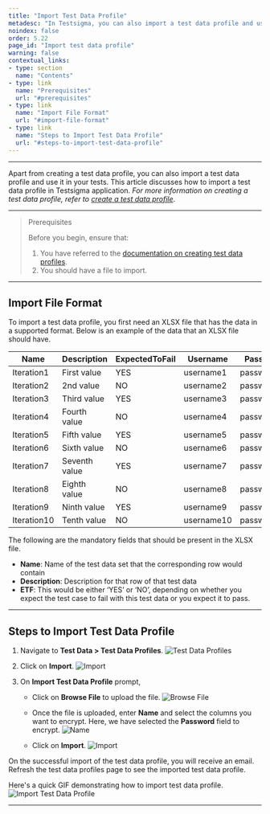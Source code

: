 ```yaml
---
title: "Import Test Data Profile"
metadesc: "In Testsigma, you can also import a test data profile and use it in your tests. This article discusses how to import a test data profile with right file format"
noindex: false
order: 5.22
page_id: "Import test data profile"
warning: false
contextual_links:
- type: section
  name: "Contents"
- type: link
  name: "Prerequisites"
  url: "#prerequisites"
- type: link
  name: "Import File Format"
  url: "#import-file-format"
- type: link
  name: "Steps to Import Test Data Profile"
  url: "#steps-to-import-test-data-profile"
---
```


---

Apart from creating a test data profile, you can also import a test data profile and use it in your tests. This article discusses how to import a test data profile in Testsigma application. *For more information on creating a test data profile, refer to [create a test data profile](https://testsigma.com/docs/test-data/create-data-profiles/)*.

---

> <p id="prerequisites">Prerequisites</p>
>
> Before you begin, ensure that: 
> 1. You have referred to the [documentation on creating test data profiles](https://testsigma.com/docs/test-data/create-data-profiles/). 
> 2. You should have a file to import. 

---

## **Import File Format**

To import a test data profile, you first need an XLSX file that has the data in a supported format. Below is an example of the data that an XLSX file should have. 

   |Name|Description|ExpectedToFail|Username|Password|
|----|-----------|--------------|--------|--------|
|Iteration1|First value|YES|username1|password1|
|Iteration2|2nd value|NO|username2|password2|
|Iteration3|Third value|YES|username3|password3|
|Iteration4|Fourth value|NO|username4|password4|
|Iteration5|Fifth value|YES|username5|password5|
|Iteration6|Sixth value|NO|username6|password6|
|Iteration7|Seventh value|YES|username7|password7|
|Iteration8|Eighth value|NO|username8|password8|
|Iteration9|Ninth value|YES|username9|password9|
|Iteration10|Tenth value|NO|username10|password10|


The following are the mandatory fields that should be present in the XLSX file. 
- **Name**: Name of the test data set that the corresponding row would contain
- **Description**: Description for that row of that test data
- **ETF**: This would be either ‘YES’ or ‘NO’, depending on whether you expect the test case to fail with this test data or you expect it to pass.


---


## **Steps to Import Test Data Profile**

1. Navigate to **Test Data > Test Data Profiles**.
![Test Data Profiles](https://s3.amazonaws.com/static-docs.testsigma.com/new_images/projects/applications/itdpnav.png)


2. Click on **Import**.
![Import](https://s3.amazonaws.com/static-docs.testsigma.com/new_images/projects/applications/itdpcoimp.png)


3. On **Import Test Data Profile** prompt,
   - Click on **Browse File** to upload the file.
   ![Browse File](https://s3.amazonaws.com/static-docs.testsigma.com/new_images/projects/applications/itdppbf.png)
   
   - Once the file is uploaded, enter **Name** and select the columns you want to encrypt. Here, we have selected the **Password** field to encrypt. 
   ![Name](https://s3.amazonaws.com/static-docs.testsigma.com/new_images/projects/applications/itdpsce.png)

   - Click on **Import**. 
   ![Import](https://s3.amazonaws.com/static-docs.testsigma.com/new_images/projects/applications/itdpimport.png)



On the successful import of the test data profile, you will receive an email. Refresh the test data profiles page to see the imported test data profile.


Here's a quick GIF demonstrating how to import test data profile.
![Import Test Data Profile](https://s3.amazonaws.com/static-docs.testsigma.com/new_images/projects/applications/ImportTDPWF.gif)


---